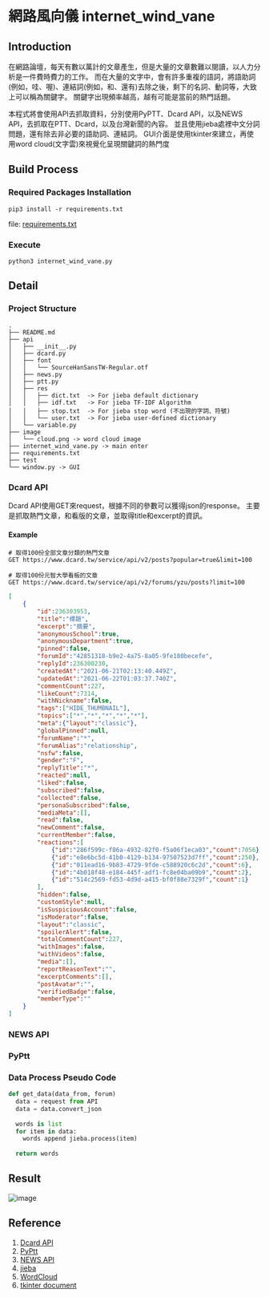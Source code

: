 # 網路風向儀 internet_wind_vane

## Introduction
在網路論壇，每天有數以萬計的文章產生，但是大量的文章數難以閱讀，以人力分析是一件費時費力的工作。
而在大量的文字中，會有許多重複的語詞，將語助詞(例如，哇、喔)、連結詞(例如，和、還有)去除之後，剩下的名詞、動詞等，大致上可以稱為關鍵字。
關鍵字出現頻率越高，越有可能是當前的熱門話題。

本程式將會使用API去抓取資料，分別使用PyPTT、Dcard API，以及NEWS API，去抓取在PTT、Dcard，以及台灣新聞的內容。
並且使用jieba處裡中文分詞問題，還有除去非必要的語助詞、連結詞。
GUI介面是使用tkinter來建立，再使用word cloud(文字雲)來視覺化呈現關鍵詞的熱門度

## Build Process
### Required Packages Installation
```shell
pip3 install -r requirements.txt
```
file: [requirements.txt](requirements.txt)

### Execute
```shell
python3 internet_wind_vane.py
```

## Detail
### Project Structure
```
.
├── README.md
├── api
│   ├── __init__.py
│   ├── dcard.py
│   ├── font
│   │   └── SourceHanSansTW-Regular.otf
│   ├── news.py
│   ├── ptt.py
│   ├── res
│   │   ├── dict.txt  -> For jieba default dictionary
│   │   ├── idf.txt   -> For jieba TF-IDF Algorithm
│   │   ├── stop.txt  -> For jieba stop word (不出現的字詞、符號)
│   │   └── user.txt  -> For jieba user-defined dictionary
│   └── variable.py
├── image
│   └── cloud.png -> word cloud image
├── internet_wind_vane.py -> main enter
├── requirements.txt
├── test
└── window.py -> GUI
```

### Dcard API
Dcard API使用GET來request，根據不同的參數可以獲得json的response。
主要是抓取熱門文章，和看版的文章，並取得title和excerpt的資訊。
#### Example
```curl
# 取得100份全部文章分類的熱門文章
GET https://www.dcard.tw/service/api/v2/posts?popular=true&limit=100

# 取得100份元智大學看板的文章
GET https://www.dcard.tw/service/api/v2/forums/yzu/posts?limit=100
```

```json
[
    {
        "id":236303953,
        "title":"標題",
        "excerpt":"摘要",
        "anonymousSchool":true,
        "anonymousDepartment":true,
        "pinned":false,
        "forumId":"42851318-b9e2-4a75-8a05-9fe180becefe",
        "replyId":236300230,
        "createdAt":"2021-06-21T02:13:40.449Z",
        "updatedAt":"2021-06-22T01:03:37.740Z",
        "commentCount":227,
        "likeCount":7314,
        "withNickname":false,
        "tags":["HIDE_THUMBNAIL"],
        "topics":["*","*","*","*","*"],
        "meta":{"layout":"classic"},
        "globalPinned":null,
        "forumName":"*",
        "forumAlias":"relationship",
        "nsfw":false,
        "gender":"F",
        "replyTitle":"*",
        "reacted":null,
        "liked":false,
        "subscribed":false,
        "collected":false,
        "personaSubscribed":false,
        "mediaMeta":[],
        "read":false,
        "newComment":false,
        "currentMember":false,
        "reactions":[
            {"id":"286f599c-f86a-4932-82f0-f5a06f1eca03","count":7056},
            {"id":"e8e6bc5d-41b0-4129-b134-97507523d7ff","count":250},
            {"id":"011ead16-9b83-4729-9fde-c588920c6c2d","count":6},
            {"id":"4b018f48-e184-445f-adf1-fc8e04ba09b9","count":2},
            {"id":"514c2569-fd53-4d9d-a415-bf0f88e7329f","count":1}
        ],
        "hidden":false,
        "customStyle":null,
        "isSuspiciousAccount":false,
        "isModerator":false,
        "layout":"classic",
        "spoilerAlert":false,
        "totalCommentCount":227,
        "withImages":false,
        "withVideos":false,
        "media":[],
        "reportReasonText":"",
        "excerptComments":[],
        "postAvatar":"",
        "verifiedBadge":false,
        "memberType":""
    }
]
```
### NEWS API


### PyPtt

### Data Process Pseudo Code
```python
def get_data(data_from, forum)
  data = request from API
  data = data.convert_json
  
  words is list
  for item in data:
    words append jieba.process(item)
    
  return words
```

## Result
![image]()

## Reference
1. [Dcard API](https://blog.jiatool.com/posts/dcard_api_v2/)
2. [PyPtt](https://github.com/PttCodingMan/PyPtt)
3. [NEWS API](https://newsapi.org/)
4. [jieba](https://github.com/fxsjy/jieba)
5. [WordCloud](https://amueller.github.io/word_cloud)
6. [tkinter document](https://tkdocs.com/)
